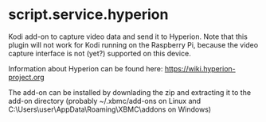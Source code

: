 script.service.hyperion
=======================

Kodi add-on to capture video data and send it to Hyperion. Note that this plugin will not work for Kodi running on the Raspberry Pi, because the video capture interface is not (yet?) supported on this device.

Information about Hyperion can be found here: https://wiki.hyperion-project.org

The add-on can be installed by downlading the zip and extracting it to the add-on directory (probably ~/.xbmc/add-ons on Linux and C:\Users\user\AppData\Roaming\XBMC\addons on Windows)
